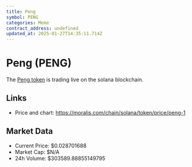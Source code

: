 ```yaml
---
title: Peng
symbol: PENG
categories: Meme
contract_address: undefined
updated_at: 2025-01-27T14:35:11.714Z
---
```


# Peng (PENG)
The [Peng token](https://moralis.com/chain/solana/token/price/peng-1) is trading live on the solana blockchain.

## Links
- Price and chart: https://moralis.com/chain/solana/token/price/peng-1

## Market Data
- Current Price: $0.028701688
- Market Cap: $N/A
- 24h Volume: $303589.88855149795
